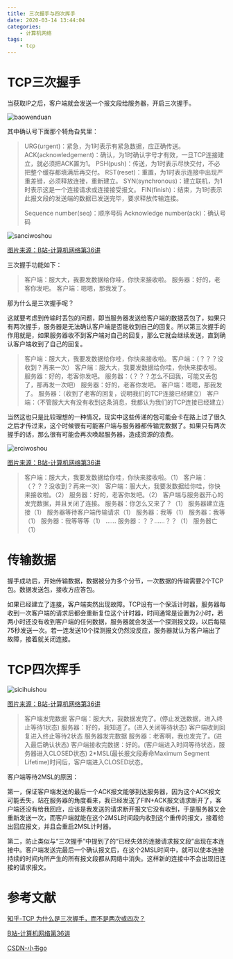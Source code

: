```yaml
---
title: 三次握手与四次挥手
date: 2020-03-14 13:44:04
categories: 
    - 计算机网络
tags: 
    - tcp
---
```


# TCP三次握手

当获取IP之后，客户端就会发送一个报文段给服务器，开启三次握手。

![baowenduan](baowenduan.png)

其中确认号下面那个犄角旮旯里：

>URG(urgent)：紧急，为1时表示有紧急数据，应正确传送。
>ACK(acknowledgement)：确认，为1时确认字号才有效，一旦TCP连接建立，就必须把ACK置为1。
>PSH(push)：传送，为1时表示尽快交付，不必把整个缓存都填满后再交付。
>RST(reset)：重置，为1时表示连接中出现严重差错，必须释放连接，重新建立。
>SYN(synchronous)：建立联机，为1时表示这是一个连接请求或连接接受报文。
>FIN(finish)：结束，为1时表示此报文段的发送端的数据已发送完毕，要求释放传输连接。
>
>Sequence number(seq)：顺序号码
>Acknowledge number(ack)：确认号码

![sanciwoshou](sanciwoshou.png)

[图片来源：B站-计算机网络第36讲](https://www.bilibili.com/video/av52745283?from=search&seid=12199868811481081570)

三次握手功能如下：

>客户端：服大大，我要发数据给你哇，你快来接收啦。
>服务器：好的，老客你发吧。
>客户端：嗯嗯，那我发了。

那为什么是三次握手呢？

这就要考虑到传输时丢包的问题，即当服务器发送给客户端的数据丢包了，如果只有两次握手，服务器是无法确认客户端是否能收到自己的回复。所以第三次握手的作用就是，如果服务器收不到客户端对自己的回复，那么它就会继续发送，直到确认客户端收到了自己的回复。

>客户端：服大大，我要发数据给你哇，你快来接收啦。
>客户端：（？？？没收到？再来一次）
>客户端：服大大，我要发数据给你哇，你快来接收啦。
>服务器：好的，老客你发吧。
>服务器：（？？？怎么不回我，可能又丢包了，那再发一次吧）
>服务器：好的，老客你发吧。
>客户端：嗯嗯，那我发了。
>服务器：（收到了老客的回复，说明我们的TCP连接已经建立）
>客户端：（不管服大大有没有收到这条消息，我都认为我们的TCP连接已经建立）

当然这也只是比较理想的一种情况，现实中这些传递的包可能会卡在路上过了很久之后才传过来，这个时候很有可能客户端与服务器都传输完数据了。如果只有两次握手的话，那么很有可能会再次唤起服务器，造成资源的浪费。  

![erciwoshou](erciwoshou.png)

[图片来源：B站-计算机网络第36讲](https://www.bilibili.com/video/av52745283?from=search&seid=12199868811481081570)

>客户端：服大大，我要发数据给你哇，你快来接收啦。（1）
>客户端：（？？？没收到？再来一次）
>客户端：服大大，我要发数据给你哇，你快来接收啦。（2）
>服务器：好的，老客你发吧。（2）
>客户端与服务器开心的发完数据，并且关闭了连接。
>服务器：你怎么又来了？（1）
>服务器建立连接（1）
>服务器等待客户端传输请求（1）
>服务器：我等（1）
>服务器：我等（1）
>服务器：我等等等（1）
>……
>服务器：？？……？？（1）
>服务器亡（1）

# 传输数据

握手成功后，开始传输数据，数据被分为多个分节，一次数据的传输需要2个TCP包。数据发送包，接收方应答包。

如果已经建立了连接，客户端突然出现故障。TCP设有一个保活计时器，服务器每收到一次客户端的请求后都会重新复位这个计时器，时间通常是设置为2小时，若两小时还没有收到客户端的任何数据，服务器就会发送一个探测报文段，以后每隔75秒发送一次。若一连发送10个探测报文仍然没反应，服务器就认为客户端出了故障，接着就关闭连接。

# TCP四次挥手  

![sicihuishou](sicihuishou.png)

[图片来源：B站-计算机网络第36讲](https://www.bilibili.com/video/av52745283?from=search&seid=12199868811481081570)

>客户端发完数据
>客户端：服大大，我数据发完了。(停止发送数据，进入终止等待1状态)
>服务器：好的，我知道了。(进入关闭等待状态)
>客户端收到回复进入终止等待2状态
>服务器发完数据
>服务器：老客啊，我也发完了。(进入最后确认状态)
>客户端接收完数据：好的。(客户端进入时间等待状态，服务器进入CLOSED状态)
>2*MSL(最长报文段寿命Maximum Segment Lifetime)时间后，客户端进入CLOSED状态。

客户端等待2MSL的原因：

第一，保证客户端发送的最后一个ACK报文能够到达服务器，因为这个ACK报文可能丢失，站在服务器的角度看来，我已经发送了FIN+ACK报文请求断开了，客户端还没有给我回应，应该是我发送的请求断开报文它没有收到，于是服务器又会重新发送一次，而客户端就能在这个2MSL时间段内收到这个重传的报文，接着给出回应报文，并且会重启2MSL计时器。

第二，防止类似与“三次握手”中提到了的“已经失效的连接请求报文段”出现在本连接中。客户端发送完最后一个确认报文后，在这个2MSL时间中，就可以使本连接持续的时间内所产生的所有报文段都从网络中消失。这样新的连接中不会出现旧连接的请求报文。

# 参考文献

[知乎-TCP 为什么是三次握手，而不是两次或四次？](https://www.zhihu.com/question/24853633)

[B站-计算机网络第36讲](https://www.bilibili.com/video/av52745283?from=search&seid=12199868811481081570)

[CSDN-小书go](https://blog.csdn.net/qzcsu/article/details/72861891)